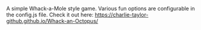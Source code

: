 A simple Whack-a-Mole style game. Various fun options are configurable in the config.js file.
Check it out here: https://charlie-taylor-github.github.io/Whack-an-Octopus/
